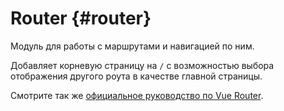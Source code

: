 # Router {#router}

Модуль для работы с маршрутами и навигацией по ним.

Добавляет корневую страницу на `/` с возможностью выбора отображения другого роута в качестве главной страницы.

Смотрите так же [официальное руководство по Vue Router](https://vue-router-ru.netlify.app/).
